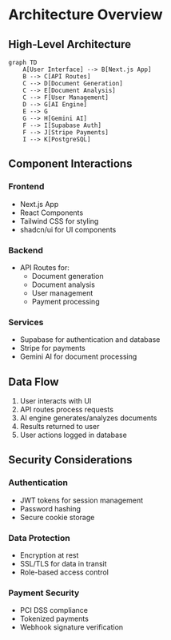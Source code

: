 # Architecture Overview

## High-Level Architecture

```mermaid
graph TD
    A[User Interface] --> B[Next.js App]
    B --> C[API Routes]
    C --> D[Document Generation]
    C --> E[Document Analysis]
    C --> F[User Management]
    D --> G[AI Engine]
    E --> G
    G --> H[Gemini AI]
    F --> I[Supabase Auth]
    F --> J[Stripe Payments]
    I --> K[PostgreSQL]
```

## Component Interactions

### Frontend
- Next.js App
- React Components
- Tailwind CSS for styling
- shadcn/ui for UI components

### Backend
- API Routes for:
  - Document generation
  - Document analysis
  - User management
  - Payment processing

### Services
- Supabase for authentication and database
- Stripe for payments
- Gemini AI for document processing

## Data Flow

1. User interacts with UI
2. API routes process requests
3. AI engine generates/analyzes documents
4. Results returned to user
5. User actions logged in database

## Security Considerations

### Authentication
- JWT tokens for session management
- Password hashing
- Secure cookie storage

### Data Protection
- Encryption at rest
- SSL/TLS for data in transit
- Role-based access control

### Payment Security
- PCI DSS compliance
- Tokenized payments
- Webhook signature verification